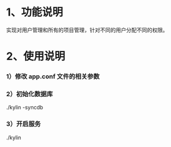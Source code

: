 # 1、功能说明
实现对用户管理和所有的项目管理，针对不同的用户分配不同的权限。

# 2、使用说明
### 1）修改 app.conf 文件的相关参数
### 2）初始化数据库
./kylin -syncdb

### 3）开启服务
./kylin     